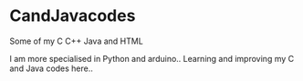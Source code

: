 # CandJavacodes
Some of my C C++ Java and HTML

I am more specialised in Python and arduino.. 
Learning and improving my C and Java codes here..
